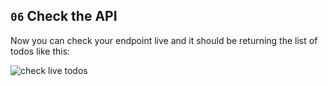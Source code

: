 ## `06` Check the API

Now you can check your endpoint live and it should be returning the list of todos like this:

![check live todos](https://github.com/breatheco-de/python-flask-api-tutorial/blob/master/.breathecode/assets/return_todos.gif?raw=true)